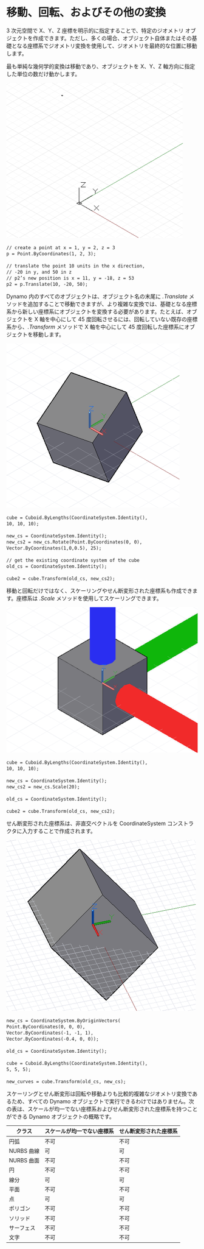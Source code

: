 

# 移動、回転、およびその他の変換

3 次元空間で X、Y、Z 座標を明示的に指定することで、特定のジオメトリ オブジェクトを作成できます。ただし、多くの場合、オブジェクト自体またはその基礎となる座標系でジオメトリ変換を使用して、ジオメトリを最終的な位置に移動します。

最も単純な幾何学的変換は移動であり、オブジェクトを X、Y、Z 軸方向に指定した単位の数だけ動かします。

![](images/12-5/Transformations_01.png)

```
// create a point at x = 1, y = 2, z = 3
p = Point.ByCoordinates(1, 2, 3);

// translate the point 10 units in the x direction,
// -20 in y, and 50 in z
// p2’s new position is x = 11, y = -18, z = 53
p2 = p.Translate(10, -20, 50);
```

Dynamo 内のすべてのオブジェクトは、オブジェクト名の末尾に *.Translate* メソッドを追加することで移動できますが、より複雑な変換では、基礎となる座標系から新しい座標系にオブジェクトを変換する必要があります。たとえば、オブジェクトを X 軸を中心にして 45 度回転させるには、回転していない既存の座標系から、*.Transform* メソッドで X 軸を中心にして 45 度回転した座標系にオブジェクトを移動します。

![](images/12-5/Transformations_02.png)

```
cube = Cuboid.ByLengths(CoordinateSystem.Identity(),
10, 10, 10);

new_cs = CoordinateSystem.Identity();
new_cs2 = new_cs.Rotate(Point.ByCoordinates(0, 0),
Vector.ByCoordinates(1,0,0.5), 25);

// get the existing coordinate system of the cube
old_cs = CoordinateSystem.Identity();

cube2 = cube.Transform(old_cs, new_cs2);
```

移動と回転だけではなく、スケーリングやせん断変形された座標系も作成できます。座標系は *.Scale* メソッドを使用してスケーリングできます。

![](images/12-5/Transformations_03.png)

```
cube = Cuboid.ByLengths(CoordinateSystem.Identity(),
10, 10, 10);

new_cs = CoordinateSystem.Identity();
new_cs2 = new_cs.Scale(20);

old_cs = CoordinateSystem.Identity();

cube2 = cube.Transform(old_cs, new_cs2);
```

せん断変形された座標系は、非直交ベクトルを CoordinateSystem コンストラクタに入力することで作成されます。

![](images/12-5/Transformations_04.png)

```
new_cs = CoordinateSystem.ByOriginVectors(
Point.ByCoordinates(0, 0, 0),
Vector.ByCoordinates(-1, -1, 1),
Vector.ByCoordinates(-0.4, 0, 0));

old_cs = CoordinateSystem.Identity();

cube = Cuboid.ByLengths(CoordinateSystem.Identity(), 
5, 5, 5);

new_curves = cube.Transform(old_cs, new_cs);
```

スケーリングとせん断変形は回転や移動よりも比較的複雑なジオメトリ変換であるため、すべての Dynamo オブジェクトで実行できるわけではありません。次の表は、スケールが均一でない座標系およびせん断変形された座標系を持つことができる Dynamo オブジェクトの概略です。

|クラス|スケールが均一でない座標系|せん断変形された座標系|
| -- | -- | -- |
|円弧|不可|不可|
|NURBS 曲線|可|可|
|NURBS 曲面|不可|不可|
|円|不可|不可|
|線分|可|可|
|平面|不可|不可|
|点|可|可|
|ポリゴン|不可|不可|
|ソリッド|不可|不可|
|サーフェス|不可|不可|
|文字|不可|不可|

